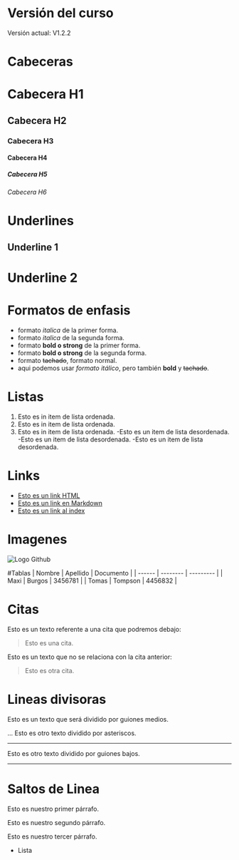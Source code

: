 # Versión del curso
Versión actual: V1.2.2

# Cabeceras
# Cabecera H1
## Cabecera H2
### Cabecera H3
#### Cabecera H4
##### Cabecera H5
###### Cabecera H6

# Underlines
Underline 1
-----------

Underline 2
===========

# Formatos de enfasis
- formato *italica* de la primer forma.
- formato _italica_ de la segunda forma.
- formato **bold o strong** de la primer forma.
- formato __bold o strong__ de la segunda forma.
- formato ~~tachado~~, formato normal.
- aqui podemos usar *formato itálico*, pero también **bold** y ~~tachado~~.

# Listas
1. Esto es in item de lista ordenada.
2. Esto es in item de lista ordenada.
3. Esto es in item de lista ordenada.
-Esto es un item de lista desordenada.
-Esto es un item de lista desordenada.
-Esto es un item de lista desordenada.

# Links
- <a href="http://wwww.google.com">Esto es un link HTML</a>
- [Esto es un link en Markdown](http://wwww.google.com)
- [Esto es un link al index](index.html)

# Imagenes
![Logo Github](https://cdn.iconscout.com/icon/free/png-256/github-153-675523.png)

#Tablas
| Nombre | Apellido | Documento |
| ------ | -------- | --------- |
| Maxi   | Burgos   | 3456781   |
| Tomas  | Tompson  | 4456832   |

# Citas
Esto es un texto referente a una cita que podremos debajo:
> Esto es una cita.

Esto es un texto que no se relaciona con la cita anterior:
> Esto es otra cita.

# Lineas divisoras
Esto es un texto que será dividido por guiones medios.

...
Esto es otro texto dividido por asteriscos.

***

Esto es otro texto dividido por guiones bajos.

___

# Saltos de Linea
Esto es nuestro primer párrafo.

Esto es nuestro segundo párrafo.

Esto es nuestro tercer párrafo.
- Lista
